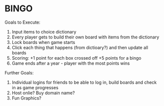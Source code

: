 # BINGO

Goals to Execute:
1. Input items to choice dictionary
2. Every player gets to build their own board with items from the dictionary
3. Lock boards when game starts
4. Click each thing that happens (from dictioary?) and then update all boards
5. Scoring: +1 point for each box crossed off +5 points for a bingo
6. Game ends after a year - player with the most points wins

Further Goals:
1. Individual logins for friends to be able to log in, build boards and check in as game progresses
2. Host onlie? Buy domain name?
3. Fun Graphics?
